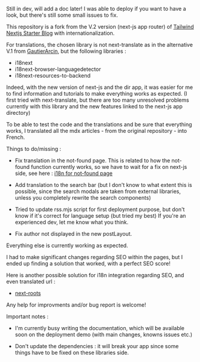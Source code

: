 Still in dev, will add a doc later! I was able to deploy if you want to have a look, but there's still some small issues to fix.

This repository is a fork from the V.2 version (next-js app router) of [Tailwind Nextjs Starter Blog](https://github.com/timlrx/tailwind-nextjs-starter-blog) with internationalization.

For translations, the chosen library is not next-translate as in the alternative V.1 from [GautierArcin](https://github.com/GautierArcin/tailwind-nextjs-starter-blog/tree/demo/next-translate), but the following libraries :

- i18next
- i18next-browser-languagedetector
- i18next-resources-to-backend

Indeed, with the new version of next-js and the dir app, it was easier for me to find information and
tutorials to make everything works as expected. (I first tried with next-translate, but there are too many unresolved problems currently with this library and the new features linked to the next-js app directory)

To be able to test the code and the translations and be sure that everything works, I translated all the mdx articles - from the original repository - into French.

Things to do/missing :

- Fix translation in the not-found page. This is related to how the not-found function currently works, so we have to wait for a fix on next-js side, see here : [i18n for not-found page](https://github.com/vercel/next.js/discussions/50518)

- Add translation to the search bar (but I don't know to what extent this is possible, since the search modals are taken from external libraries, unless you completely rewrite the search components)

- Tried to update rss.mjs script for first deployment purpose, but don't know if it's correct for language setup (but tried my best) If you're an experienced dev, let me know what you think.

- Fix author not displayed in the new postLayout.

Everything else is currently working as expected.

I had to make significant changes regarding SEO within the pages, but I ended up finding a solution that worked, with a perfect SEO score!

Here is another possible solution for i18n integration regarding SEO, and even translated url :

- [next-roots](https://github.com/svobik7/next-roots)

Any help for improvments and/or bug report is welcome!

Important notes :

- I'm currently busy writing the documentation, which will be available soon on the deployment demo (with main changes, knowns issues etc.)

- Don't update the dependencies : it will break your app since some things have to be fixed on these libraries side.
